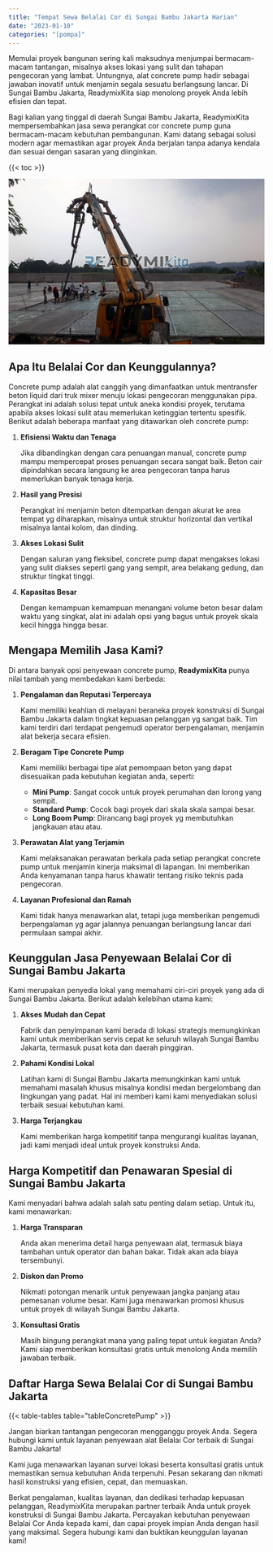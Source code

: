 ```yaml
---
title: "Tempat Sewa Belalai Cor di Sungai Bambu Jakarta Harian"
date: "2023-01-10"
categories: "[pompa]"
---
```


Memulai proyek bangunan sering kali maksudnya menjumpai bermacam-macam tantangan, misalnya akses lokasi yang sulit dan tahapan pengecoran yang lambat. Untungnya, alat concrete pump hadir sebagai jawaban inovatif untuk menjamin segala sesuatu berlangsung lancar. Di Sungai Bambu Jakarta, ReadymixKita siap menolong proyek Anda lebih efisien dan tepat.

Bagi kalian yang tinggal di daerah Sungai Bambu Jakarta, ReadymixKita mempersembahkan jasa sewa perangkat cor concrete pump guna bermacam-macam kebutuhan pembangunan. Kami datang sebagai solusi modern agar memastikan agar proyek Anda berjalan tanpa adanya kendala dan sesuai dengan sasaran yang diinginkan.

{{< toc >}}

![Tempat Sewa Belalai Cor di Sungai Bambu Jakarta Harian](/images/pompa/sewa-pompa-06.jpg)

## Apa Itu Belalai Cor dan Keunggulannya?

Concrete pump adalah alat canggih yang dimanfaatkan untuk mentransfer beton liquid dari truk mixer menuju lokasi pengecoran menggunakan pipa. Perangkat ini adalah solusi tepat untuk aneka kondisi proyek, terutama apabila akses lokasi sulit atau memerlukan ketinggian tertentu spesifik. Berikut adalah beberapa manfaat yang ditawarkan oleh concrete pump:

1. **Efisiensi Waktu dan Tenaga**

   Jika dibandingkan dengan cara penuangan manual, concrete pump mampu mempercepat proses penuangan secara sangat baik. Beton cair dipindahkan secara langsung ke area pengecoran tanpa harus memerlukan banyak tenaga kerja.

2. **Hasil yang Presisi**

   Perangkat ini menjamin beton ditempatkan dengan akurat ke area tempat yg diharapkan, misalnya untuk struktur horizontal dan vertikal misalnya lantai kolom, dan dinding.

3. **Akses Lokasi Sulit**

   Dengan saluran yang fleksibel, concrete pump dapat mengakses lokasi yang sulit diakses seperti gang yang sempit, area belakang gedung, dan struktur tingkat tinggi.

4. **Kapasitas Besar**

   Dengan kemampuan kemampuan menangani volume beton besar dalam waktu yang singkat, alat ini adalah opsi yang bagus untuk proyek skala kecil hingga hingga besar.

## Mengapa Memilih Jasa Kami?

Di antara banyak opsi penyewaan concrete pump, **ReadymixKita** punya nilai tambah yang membedakan kami berbeda:

1. **Pengalaman dan Reputasi Terpercaya**

   Kami memiliki keahlian di melayani beraneka proyek konstruksi di Sungai Bambu Jakarta dalam tingkat kepuasan pelanggan yg sangat baik. Tim kami terdiri dari terdapat pengemudi operator berpengalaman, menjamin alat bekerja secara efisien.

2. **Beragam Tipe Concrete Pump**

   Kami memiliki berbagai tipe alat pemompaan beton yang dapat disesuaikan pada kebutuhan kegiatan anda, seperti:
   - **Mini Pump**: Sangat cocok untuk proyek perumahan dan lorong yang sempit.
   - **Standard Pump**: Cocok bagi proyek dari skala skala sampai besar.
   - **Long Boom Pump**: Dirancang bagi proyek yg membutuhkan jangkauan atau atau.

3. **Perawatan Alat yang Terjamin**

   Kami melaksanakan perawatan berkala pada setiap perangkat concrete pump untuk menjamin kinerja maksimal di lapangan. Ini memberikan Anda kenyamanan tanpa harus khawatir tentang risiko teknis pada pengecoran.

4. **Layanan Profesional dan Ramah**

   Kami tidak hanya menawarkan alat, tetapi juga memberikan pengemudi berpengalaman yg agar jalannya penuangan berlangsung lancar dari permulaan sampai akhir.

## Keunggulan Jasa Penyewaan Belalai Cor di Sungai Bambu Jakarta

Kami merupakan penyedia lokal yang memahami ciri-ciri proyek yang ada di Sungai Bambu Jakarta. Berikut adalah kelebihan utama kami:

1. **Akses Mudah dan Cepat**

   Fabrik dan penyimpanan kami berada di lokasi strategis memungkinkan kami untuk memberikan servis cepat ke seluruh wilayah Sungai Bambu Jakarta, termasuk pusat kota dan daerah pinggiran.

2. **Pahami Kondisi Lokal**

   Latihan kami di Sungai Bambu Jakarta memungkinkan kami untuk memahami masalah khusus misalnya kondisi medan bergelombang dan lingkungan yang padat. Hal ini memberi kami kami menyediakan solusi terbaik sesuai kebutuhan kami.

3. **Harga Terjangkau**

   Kami memberikan harga kompetitif tanpa mengurangi kualitas layanan, jadi kami menjadi ideal untuk proyek konstruksi Anda.

## Harga Kompetitif dan Penawaran Spesial di Sungai Bambu Jakarta

Kami menyadari bahwa adalah salah satu penting dalam setiap. Untuk itu, kami menawarkan:

1. **Harga Transparan**

   Anda akan menerima detail harga penyewaan alat, termasuk biaya tambahan untuk operator dan bahan bakar. Tidak akan ada biaya tersembunyi.

2. **Diskon dan Promo**

   Nikmati potongan menarik untuk penyewaan jangka panjang atau pemesanan volume besar. Kami juga menawarkan promosi khusus untuk proyek di wilayah Sungai Bambu Jakarta.

3. **Konsultasi Gratis**

   Masih bingung perangkat mana yang paling tepat untuk kegiatan Anda? Kami siap memberikan konsultasi gratis untuk menolong Anda memilih jawaban terbaik.

## Daftar Harga Sewa Belalai Cor di Sungai Bambu Jakarta

{{< table-tables table="tableConcretePump" >}}

Jangan biarkan tantangan pengecoran mengganggu proyek Anda. Segera hubungi kami untuk layanan penyewaan alat Belalai Cor terbaik di Sungai Bambu Jakarta!

Kami juga menawarkan layanan survei lokasi beserta konsultasi gratis untuk memastikan semua kebutuhan Anda terpenuhi. Pesan sekarang dan nikmati hasil konstruksi yang efisien, cepat, dan memuaskan.

Berkat pengalaman, kualitas layanan, dan dedikasi terhadap kepuasan pelanggan, ReadymixKita merupakan partner terbaik Anda untuk proyek konstruksi di Sungai Bambu Jakarta. Percayakan kebutuhan penyewaan Belalai Cor Anda kepada kami, dan capai proyek impian Anda dengan hasil yang maksimal. Segera hubungi kami dan buktikan keunggulan layanan kami!